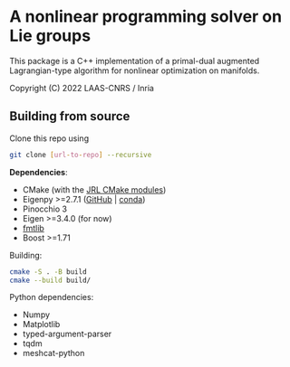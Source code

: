 # A nonlinear programming solver on Lie groups

This package is a C++ implementation of a primal-dual augmented Lagrangian-type algorithm for nonlinear
optimization on manifolds.

Copyright (C) 2022 LAAS-CNRS / Inria

## Building from source

Clone this repo using

```bash
git clone [url-to-repo] --recursive
```

**Dependencies**:

* CMake (with the [JRL CMake modules](https://github.com/jrl-umi3218/jrl-cmakemodules))
* Eigenpy >=2.7.1 ([GitHub](https://github.com/stack-of-tasks/eigenpy) | [conda](https://anaconda.org/conda-forge/eigenpy))
* Pinocchio 3
* Eigen >=3.4.0 (for now)
* [fmtlib](https://github.com/fmtlib/fmt)
* Boost >=1.71

Building:

```bash
cmake -S . -B build
cmake --build build/
```

Python dependencies:

* Numpy
* Matplotlib
* typed-argument-parser
* tqdm
* meshcat-python
